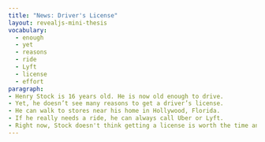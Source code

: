 ```yaml
---
title: "News: Driver's License"
layout: revealjs-mini-thesis
vocabulary:
  - enough
  - yet
  - reasons
  - ride
  - Lyft
  - license
  - effort
paragraph:
- Henry Stock is 16 years old. He is now old enough to drive.
- Yet, he doesn’t see many reasons to get a driver’s license.
- He can walk to stores near his home in Hollywood, Florida.
- If he really needs a ride, he can always call Uber or Lyft.
- Right now, Stock doesn't think getting a license is worth the time and effort.
---
```


